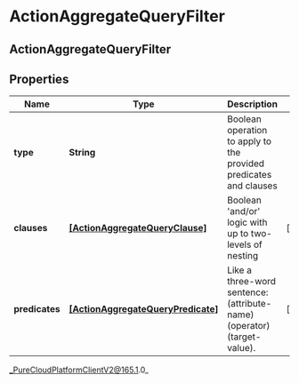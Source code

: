 # ActionAggregateQueryFilter

## ActionAggregateQueryFilter

## Properties

|Name | Type | Description | Notes|
|------------ | ------------- | ------------- | -------------|
| **type** | **String** | Boolean operation to apply to the provided predicates and clauses | |
| **clauses** | [**[ActionAggregateQueryClause]**]([ActionAggregateQueryClause]) | Boolean &#39;and/or&#39; logic with up to two-levels of nesting | [optional] |
| **predicates** | [**[ActionAggregateQueryPredicate]**]([ActionAggregateQueryPredicate]) | Like a three-word sentence: (attribute-name) (operator) (target-value). | [optional] |



_PureCloudPlatformClientV2@165.1.0_
